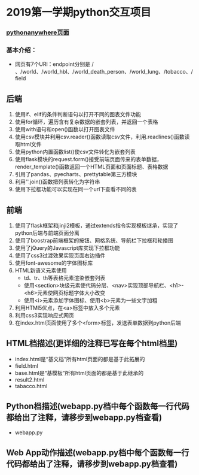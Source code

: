 # 2019第一学期python交互项目
### [pythonanywhere页面](http://xintaolee.pythonanywhere.com/)
### 基本介绍：
* 网页有7个URl：endpoint分别是 / 、/world、/world_hbl、/world_death_person、/world_lung、/tobacco、/field
## 后端
1. 使用if、elif的条件判断语句以打开不同的图表文件功能
2. 使用for循环，遍历含有复杂数据的嵌套列表，并返回一个表格
3. 使用with语句和open()函数以打开图表文件
4. 使用csv模块并利用csv.reader()函数读取csv文件，利用.readlines()函数读取html文件
5. 使用python内置函数list()使csv文件转化为嵌套列表
6. 使用flask模块的request.form()接受前端页面传来的表单数据，render_template()函数返回一个HTML页面和页面标题、表格数据
7. 引用了pandas、pyecharts、prettytable第三方模块
8. 利用''.join()函数把列表转化为字符串
9. 使用下拉框功能可以实现在同一个url下查看不同的表
## 前端
1. 使用了flask框架和jinji2模板，通过extends指令实现模板继承，实现了python后端与前端页面分离
2. 使用了boostrap前端框架的按钮、网格系统、导航栏下拉框和轮播图
3. 使用了jQuery的Javascript库实现下拉框功能
4. 使用了css3过渡效果实现页面右边插件
5. 使用font-awesome的字体图标库
6. HTML新语义元素使用
     * td、tr、th等表格元素渲染嵌套列表
     * 使用\<section>块级元素使代码分层、\<nav>实现顶部导航栏、\<h1>-\<h6>元素使网页标题字体大小改变
     * 使用\<i>元素添加字体图标、使用\<b>元素为一些文字加粗
7. 利用HTMl5优点，在\<a>标签中放入多个元素
8. 利用css3实现响应式网页 
9. 在index.html页面使用了多个\<form>标签，发送表单数据到python后端

##	HTML档描述(更详细的注释已写在每个html档里)
* index.html是“基文档”所有html页面的都是基于此拓展的
* field.html
* base.html是“基模板”所有html页面的都是基于此继承的
* result2.html
* tabacco.html

## Python档描述(webapp.py档中每个函数每一行代码都给出了注释，请移步到webapp.py档查看)
* webapp.py
## Web App动作描述(webapp.py档中每个函数每一行代码都给出了注释，请移步到webapp.py档查看)
